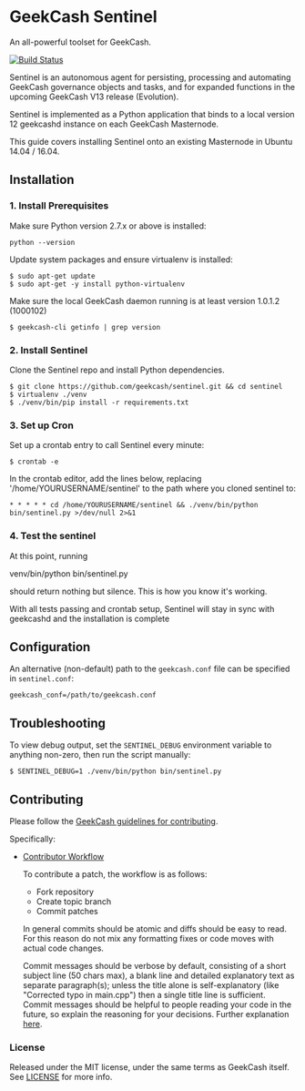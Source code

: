 # GeekCash Sentinel

An all-powerful toolset for GeekCash.

[![Build Status](https://travis-ci.org/geekcash/sentinel.svg?branch=master)](https://travis-ci.org/geekcash/sentinel)

Sentinel is an autonomous agent for persisting, processing and automating GeekCash governance objects and tasks, and for expanded functions in the upcoming GeekCash V13 release (Evolution).

Sentinel is implemented as a Python application that binds to a local version 12 geekcashd instance on each GeekCash Masternode.

This guide covers installing Sentinel onto an existing Masternode in Ubuntu 14.04 / 16.04.

## Installation

### 1. Install Prerequisites

Make sure Python version 2.7.x or above is installed:

    python --version

Update system packages and ensure virtualenv is installed:

    $ sudo apt-get update
    $ sudo apt-get -y install python-virtualenv

Make sure the local GeekCash daemon running is at least version 1.0.1.2 (1000102)

    $ geekcash-cli getinfo | grep version

### 2. Install Sentinel

Clone the Sentinel repo and install Python dependencies.

    $ git clone https://github.com/geekcash/sentinel.git && cd sentinel
    $ virtualenv ./venv
    $ ./venv/bin/pip install -r requirements.txt

### 3. Set up Cron

Set up a crontab entry to call Sentinel every minute:

    $ crontab -e

In the crontab editor, add the lines below, replacing '/home/YOURUSERNAME/sentinel' to the path where you cloned sentinel to:

    * * * * * cd /home/YOURUSERNAME/sentinel && ./venv/bin/python bin/sentinel.py >/dev/null 2>&1

### 4. Test the sentinel

At this point, running

venv/bin/python bin/sentinel.py

should return nothing but silence.  This is how you know it's working.

With all tests passing and crontab setup, Sentinel will stay in sync with geekcashd and the installation is complete

## Configuration

An alternative (non-default) path to the `geekcash.conf` file can be specified in `sentinel.conf`:

    geekcash_conf=/path/to/geekcash.conf

## Troubleshooting

To view debug output, set the `SENTINEL_DEBUG` environment variable to anything non-zero, then run the script manually:

    $ SENTINEL_DEBUG=1 ./venv/bin/python bin/sentinel.py

## Contributing

Please follow the [GeekCash guidelines for contributing](https://github.com/geekcash/geekcash/blob/master/CONTRIBUTING.md).

Specifically:

* [Contributor Workflow](https://github.com/geekcash/geekcash/blob/master/CONTRIBUTING.md#contributor-workflow)

    To contribute a patch, the workflow is as follows:

    * Fork repository
    * Create topic branch
    * Commit patches

    In general commits should be atomic and diffs should be easy to read. For this reason do not mix any formatting fixes or code moves with actual code changes.

    Commit messages should be verbose by default, consisting of a short subject line (50 chars max), a blank line and detailed explanatory text as separate paragraph(s); unless the title alone is self-explanatory (like "Corrected typo in main.cpp") then a single title line is sufficient. Commit messages should be helpful to people reading your code in the future, so explain the reasoning for your decisions. Further explanation [here](http://chris.beams.io/posts/git-commit/).

### License

Released under the MIT license, under the same terms as GeekCash itself. See [LICENSE](LICENSE) for more info.
